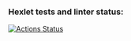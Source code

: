 ### Hexlet tests and linter status:
[![Actions Status](https://github.com/AndreyYudin03/frontend-project-46/actions/workflows/hexlet-check.yml/badge.svg)](https://github.com/AndreyYudin03/frontend-project-46/actions)